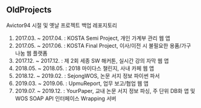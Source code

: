 ## OldProjects
Avictor94 시절 및 옛날 프로젝트 백업 레포지토리

1. 2017.03. ~ 2017.04. : KOSTA Semi Project,   개인 가계부 관리 웹 앱
2. 2017.05. ~ 2017.06. : KOSTA Final Project,  이사/이전 시 불필요한 용품/가구 나눔 웹 플랫폼
3. 2017.12. ~ 2017.12. : 제 2회 세종 SW 해커톤, 실시간 강의 자막 웹 앱
4. 2018.05. ~ 2018.05. : 2018 마이다스 챌린지,  사내 카페 웹 앱
5. 2018.12. ~ 2019.02. : SejongWOS, 논문 서지 정보 파이썬 파서
6. 2019.03. ~ 2019.06. : UpmuReport, 업무 보고/협업 웹 앱
7. 2019.07. ~ 2019.12. : YourPaper, 교내 논문 서지 정보 파싱, 주 단위 DB화 앱 및 WOS SOAP API 인터페이스 Wrapping 서버
